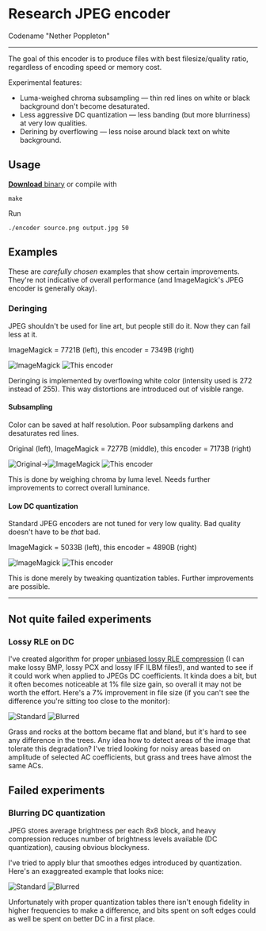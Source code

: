 # Research JPEG encoder

Codename "Nether Poppleton"

----

The goal of this encoder is to produce files with best filesize/quality ratio, regardless of encoding speed or memory cost.

Experimental features:

* Luma-weighed chroma subsampling — thin red lines on white or black background don't become desaturated.
* Less aggressive DC quantization — less banding (but more blurriness) at very low qualities.
* Derining by overflowing — less noise around black text on white background.

## Usage

[**Download** binary](https://github.com/pornel/jpeg-compressor/releases) or compile with

    make

Run

    ./encoder source.png output.jpg 50

## Examples

These are *carefully chosen* examples that show certain improvements. They're not indicative of overall performance (and ImageMagick's JPEG encoder is generally okay).

### Deringing

JPEG shouldn't be used for line art, but people still do it. Now they can fail less at it.

ImageMagick = 7721B (left), this encoder = 7349B (right)

![ImageMagick](examples/compiling.png-11-im.jpg) ![This encoder](examples/compiling.png-8-wq.jpg)

Deringing is implemented by overflowing white color (intensity used is 272 instead of 255). This way distortions are introduced out of visible range.

#### Subsampling

Color can be saved at half resolution. Poor subsampling darkens and desaturates red lines.

Original (left), ImageMagick = 7277B (middle), this encoder = 7173B (right)

![Original](examples/ship.png)→![ImageMagick](examples/ship.png-36-im.jpg) ![This encoder](examples/ship.png-30-wq.jpg)

This is done by weighing chroma by luma level. Needs further improvements to correct overall luminance.

#### Low DC quantization

Standard JPEG encoders are not tuned for very low quality. Bad quality doesn't have to be *that* bad.

ImageMagick = 5033B (left), this encoder = 4890B (right)

![ImageMagick](examples/kodim19small.png-10-im.jpg) ![This encoder](examples/kodim19small.png-8-wq.jpg)

This is done merely by tweaking quantization tables. Further improvements are possible.

----

## Not quite failed experiments

### Lossy RLE on DC

I've created algorithm for proper [unbiased lossy RLE compression](https://github.com/pornel/mediancut-posterizer/tree/rle) (I can make lossy BMP, lossy PCX and lossy IFF ILBM files!), and wanted to see if it could work when applied to JPEGs DC coefficients. It kinda does a bit, but it often becomes noticeable at 1% file size gain, so overall it may not be worth the effort. Here's a 7% improvement in file size (if you can't see the difference you're sitting too close to the monitor):

![Standard](examples/parkrun-no-rle.jpg) ![Blurred](examples/parkrun-rle.jpg)

Grass and rocks at the bottom became flat and bland, but it's hard to see any difference in the trees. Any idea how to detect areas of the image that tolerate this degradation? I've tried looking for noisy areas based on amplitude of selected AC coefficients, but grass and trees have almost the same ACs.


## Failed experiments

### Blurring DC quantization

JPEG stores average brightness per each 8x8 block, and heavy compression reduces number of brightness levels available (DC quantization), causing obvious blockyness.

I've tried to apply blur that smoothes edges introduced by quantization. Here's an exaggreated example that looks nice:

![Standard](examples/dcquant-no-blur.jpg) ![Blurred](examples/dcquant-blur.jpg)

Unfortunately with proper quantization tables there isn't enough fidelity in higher frequencies to make a difference, and bits spent on soft edges could as well be spent on better DC in a first place.

